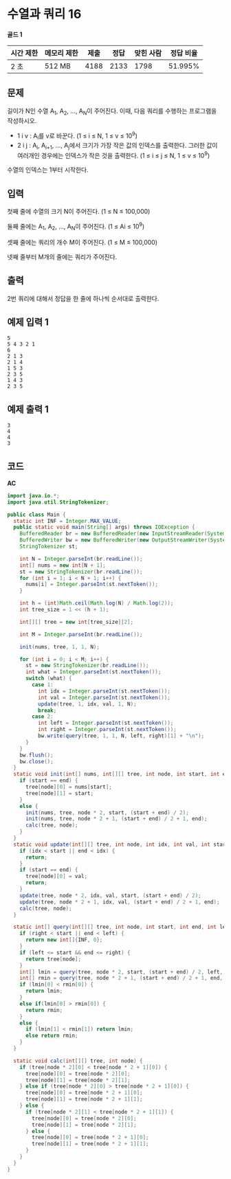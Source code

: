 # 수열과 쿼리 16

**골드 1**

|시간 제한|	메모리 제한	|제출	|정답	|맞힌 사람|	정답 비율|
|---|---|---|---|---|---|
|2 초|	512 MB|	4188|	2133|	1798|	51.995%|

## 문제 

길이가 N인 수열 A<sub>1</sub>, A<sub>2</sub>, ..., A<sub>N</sub>이 주어진다. 이때, 다음 쿼리를 수행하는 프로그램을 작성하시오.

- 1 i v : A<sub>i</sub>를 v로 바꾼다. (1 ≤ i ≤ N, 1 ≤ v ≤ 10<sup>9</sup>)
- 2 i j : A<sub>i</sub>, A<sub>i+1</sub>, ..., A<sub>j</sub>에서 크기가 가장 작은 값의 인덱스를 출력한다. 그러한 값이 여러개인 경우에는 인덱스가 작은 것을 출력한다. (1 ≤ i ≤ j ≤ N, 1 ≤ v ≤ 10<sup>9</sup>)

수열의 인덱스는 1부터 시작한다.

## 입력 

첫째 줄에 수열의 크기 N이 주어진다. (1 ≤ N ≤ 100,000)

둘째 줄에는 A<sub>1</sub>, A<sub>2</sub>, ..., A<sub>N</sub>이 주어진다. (1 ≤ Ai ≤ 10<sup>9</sup>)

셋째 줄에는 쿼리의 개수 M이 주어진다. (1 ≤ M ≤ 100,000)

넷째 줄부터 M개의 줄에는 쿼리가 주어진다.

## 출력 

2번 쿼리에 대해서 정답을 한 줄에 하나씩 순서대로 출력한다.

## 예제 입력 1

```
5
5 4 3 2 1
6
2 1 3
2 1 4
1 5 3
2 3 5
1 4 3
2 3 5
```

## 예제 출력 1

```
3
4
4
3
```

## 코드

**AC**

```java
import java.io.*;
import java.util.StringTokenizer;

public class Main {
  static int INF = Integer.MAX_VALUE;
  public static void main(String[] args) throws IOException {
    BufferedReader br = new BufferedReader(new InputStreamReader(System.in));
    BufferedWriter bw = new BufferedWriter(new OutputStreamWriter(System.out));
    StringTokenizer st;

    int N = Integer.parseInt(br.readLine());
    int[] nums = new int[N + 1];
    st = new StringTokenizer(br.readLine());
    for (int i = 1; i < N + 1; i++) {
      nums[i] = Integer.parseInt(st.nextToken());
    }

    int h = (int)Math.ceil(Math.log(N) / Math.log(2));
    int tree_size = 1 << (h + 1);

    int[][] tree = new int[tree_size][2];

    int M = Integer.parseInt(br.readLine());

    init(nums, tree, 1, 1, N);

    for (int i = 0; i < M; i++) {
      st = new StringTokenizer(br.readLine());
      int what = Integer.parseInt(st.nextToken());
      switch (what) {
        case 1:
          int idx = Integer.parseInt(st.nextToken());
          int val = Integer.parseInt(st.nextToken());
          update(tree, 1, idx, val, 1, N);
          break;
        case 2:
          int left = Integer.parseInt(st.nextToken());
          int right = Integer.parseInt(st.nextToken());
          bw.write(query(tree, 1, 1, N, left, right)[1] + "\n");
      }
    }
    bw.flush();
    bw.close();
  }
  static void init(int[] nums, int[][] tree, int node, int start, int end) {
    if (start == end) {
      tree[node][0] = nums[start];
      tree[node][1] = start;
    }
    else {
      init(nums, tree, node * 2, start, (start + end) / 2);
      init(nums, tree, node * 2 + 1, (start + end) / 2 + 1, end);
      calc(tree, node);
    }
  }
  static void update(int[][] tree, int node, int idx, int val, int start, int end){
    if (idx < start || end < idx) {
      return;
    }
    if (start == end) {
      tree[node][0] = val;
      return;
    }
    update(tree, node * 2, idx, val, start, (start + end) / 2);
    update(tree, node * 2 + 1, idx, val, (start + end) / 2 + 1, end);
    calc(tree, node);
  }

  static int[] query(int[][] tree, int node, int start, int end, int left, int right) {
    if (right < start || end < left) {
      return new int[]{INF, 0};
    }
    if (left <= start && end <= right) {
      return tree[node];
    }
    int[] lmin = query(tree, node * 2, start, (start + end) / 2, left, right);
    int[] rmin = query(tree, node * 2 + 1, (start + end) / 2 + 1, end, left, right);
    if (lmin[0] < rmin[0]) {
      return lmin;
    }
    else if(lmin[0] > rmin[0]) {
      return rmin;
    }
    else {
      if (lmin[1] < rmin[1]) return lmin;
      else return rmin;
    }
  }

  static void calc(int[][] tree, int node) {
    if (tree[node * 2][0] < tree[node * 2 + 1][0]) {
      tree[node][0] = tree[node * 2][0];
      tree[node][1] = tree[node * 2][1];
    } else if (tree[node * 2][0] > tree[node * 2 + 1][0]) {
      tree[node][0] = tree[node * 2 + 1][0];
      tree[node][1] = tree[node * 2 + 1][1];
    } else {
      if (tree[node * 2][1] < tree[node * 2 + 1][1]) {
        tree[node][0] = tree[node * 2][0];
        tree[node][1] = tree[node * 2][1];
      } else {
        tree[node][0] = tree[node * 2 + 1][0];
        tree[node][1] = tree[node * 2 + 1][1];
      }
    }
  }
}
```